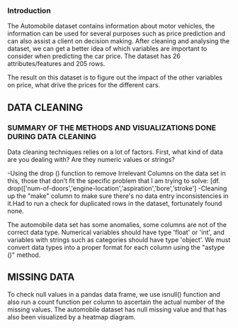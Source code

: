 ### Introduction
The Automobile dataset contains information about motor vehicles, the information can be used for several purposes such as price prediction and can also assist a client on decision making. After cleaning and analysing the dataset, we can get a better idea of which variables are important to consider when predicting the car price. The dataset has 26 attributes/features and 205 rows.

The result on this dataset is to figure out the impact of the other variables on price, what drive the prices for the different cars.


## DATA CLEANING

### SUMMARY OF THE METHODS AND VISUALIZATIONS DONE DURING DATA CLEANING

Data cleaning techniques relies on a lot of factors. First, what kind of data are you dealing with? Are they numeric values or strings?

-Using the drop () function to remove Irrelevant Columns on the data set in this, those that don’t fit the specific problem that I am trying to solve:
[df. drop(['num-of-doors','engine-location','aspiration','bore','stroke']
-Cleaning up the "make" column to make sure there's no data entry inconsistencies in it.Had to run a check for duplicated rows in the dataset, fortunately found none. 

The automobile data set has some anomalies, some columns are not of the correct data type. Numerical variables should have type 'float' or 'int', and variables with strings such as categories should have type 'object’. We must convert data types into a proper format for each column using the 
"astype ()" method.


## MISSING DATA

To check null values in a pandas data frame, we use isnull() function and also run a count function per column to ascertain the actual number of the missing values. The automobile dataset has null missing value and that has also been visualized by a heatmap diagram.
